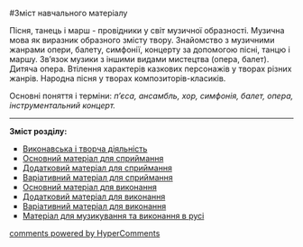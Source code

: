 <div id="hypercomments_widget" class="js-hypercomments-widget invisible"></div>


#Зміст навчального матеріалу

Пісня, танець і марш - провідники у світ музичної образності. Музична мова як виразник образного змісту твору. Знайомство з музичними жанрами опери, балету, симфонії, концерту за допомогою пісні, танцю і маршу. Зв’язок музики з іншими видами мистецтва (опера, балет). Дитяча опера. Втілення характерів казкових персонажів у творах різних жанрів. Народна пісня у творах композиторів-класиків. 

Основні поняття і терміни: *п’єса, ансамбль,  хор, симфонія,  балет, опера, інструментальний концерт.*

<hr>
<p><b>Зміст розділу:</b></p>
<ul type="square">
<li><a href="https://edera.gitbooks.io/mon-music/content/2/v%D1%83konavska_tvorcha_dyyalnist3.html">Виконавська і творча діяльність</a></li>
<li><a href="https://edera.gitbooks.io/mon-music/content/2/osnovn%D1%83y_materyal_dlya_spr%D1%83mannya3.html">Основний матеріал для сприймання</a></li>
<li><a href="https://edera.gitbooks.io/mon-music/content/2/dodatkov%D1%83_materyal_dlya_spr%D1%83mannya3.html">Додатковий матеріал для сприймання</a></li>
<li><a href="https://edera.gitbooks.io/mon-music/content/2/varyat%D1%83vn%D1%83_materyal_dlya_spr%D1%83ymannya3.html">Варіативний матеріал для сприймання</a></li>
<li><a href="https://edera.gitbooks.io/mon-music/content/2/osnovn%D1%83_materyal_dlya_v%D1%83konannya3.html">Основний матеріал для виконання</a></li>
<li><a href="https://edera.gitbooks.io/mon-music/content/2/dodatkov%D1%83_materyal_dlya_v%D1%83konannya3.html">Додатковий матеріал для виконання</a></li>
<li><a href="https://edera.gitbooks.io/mon-music/content/2/varyat%D1%83vn%D1%83_materyal_dlya_v%D1%83konannya3.html">Варіативний матеріал для виконання</a></li>
<li><a href="https://edera.gitbooks.io/mon-music/content/2/materyal_dlya_muz%D1%83kuvannya_ta_v%D1%83konannya_v_rusy3.html">Матеріал для музикування та виконання в русі</a></li>
</ul>


<div class="js-hypercomments-container">
    <a href="http://hypercomments.com" class="hc-link" title="comments widget">comments powered by HyperComments</a>
</div>